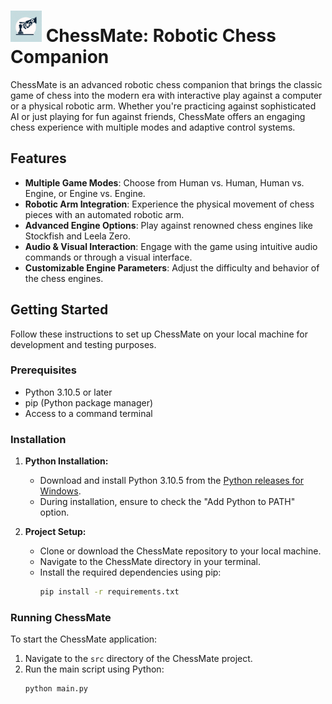 <h1>
  <img src="./img/logo.png" alt="Logo" width="50" height="50">
  ChessMate: Robotic Chess Companion
</h1>

ChessMate is an advanced robotic chess companion that brings the classic game of chess into the modern era with interactive play against a computer or a physical robotic arm. Whether you're practicing against sophisticated AI or just playing for fun against friends, ChessMate offers an engaging chess experience with multiple modes and adaptive control systems.

## Features

- **Multiple Game Modes**: Choose from Human vs. Human, Human vs. Engine, or Engine vs. Engine.
- **Robotic Arm Integration**: Experience the physical movement of chess pieces with an automated robotic arm.
- **Advanced Engine Options**: Play against renowned chess engines like Stockfish and Leela Zero.
- **Audio & Visual Interaction**: Engage with the game using intuitive audio commands or through a visual interface.
- **Customizable Engine Parameters**: Adjust the difficulty and behavior of the chess engines.

## Getting Started

Follow these instructions to set up ChessMate on your local machine for development and testing purposes.

### Prerequisites

- Python 3.10.5 or later
- pip (Python package manager)
- Access to a command terminal

### Installation

1. **Python Installation:**
   - Download and install Python 3.10.5 from the [Python releases for Windows](https://www.python.org/downloads/windows/).
   - During installation, ensure to check the "Add Python to PATH" option.

2. **Project Setup:**
   - Clone or download the ChessMate repository to your local machine.
   - Navigate to the ChessMate directory in your terminal.
   - Install the required dependencies using pip:
     ```bash
     pip install -r requirements.txt
     ```

### Running ChessMate

To start the ChessMate application:

1. Navigate to the `src` directory of the ChessMate project.
2. Run the main script using Python:
   ```bash
   python main.py
   ```